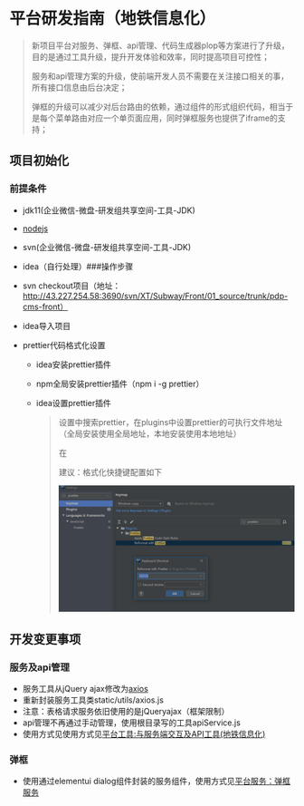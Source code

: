 # 平台研发指南（地铁信息化）

> 新项目平台对服务、弹框、api管理、代码生成器plop等方案进行了升级，目的是通过工具升级，提升开发体验和效率，同时提高项目可控性；
>
> 服务和api管理方案的升级，使前端开发人员不需要在关注接口相关的事，所有接口信息由后台决定；
>
> 弹框的升级可以减少对后台路由的依赖，通过组件的形式组织代码，相当于是每个菜单路由对应一个单页面应用，同时弹框服务也提供了iframe的支持；

## 项目初始化

### 前提条件

- jdk11(企业微信-微盘-研发组共享空间-工具-JDK)
- <a href="http://nodejs.cn/download/">nodejs</a>
- svn(企业微信-微盘-研发组共享空间-工具-JDK)
- idea（自行处理）###操作步骤

- svn checkout项目（地址：http://43.227.254.58:3690/svn/XT/Subway/Front/01_source/trunk/pdp-cms-front）

- idea导入项目

- prettier代码格式化设置

  - idea安装prettier插件

  - npm全局安装prettier插件（npm i -g prettier）

  - idea设置prettier插件

    > 设置中搜索prettier，在plugins中设置prettier的可执行文件地址（全局安装使用全局地址，本地安装使用本地地址）
    >
    > 在
    >
    > 建议：格式化快捷键配置如下
    >
    > ![image-20201009102306679](./web-application-platform-dev-guide.assets/image-20201009102306679.png)





## 开发变更事项

### 服务及api管理

- 服务工具从jQuery ajax修改为<a href="http://www.axios-js.com/">axios</a>
- 重新封装服务工具类static/utils/axios.js
- 注意：表格请求服务依旧使用的是jQueryajax（框架限制）
- api管理不再通过手动管理，使用根目录写的工具apiService.js
- 使用方式见使用方式见[平台工具:与服务端交互及API工具(地铁信息化)](../web-application/base/axios-service.md)

### 弹框

- 使用通过elementui dialog组件封装的服务组件，使用方式见[平台服务：弹框服务](../web-application/base/el-dialog-service.md)





